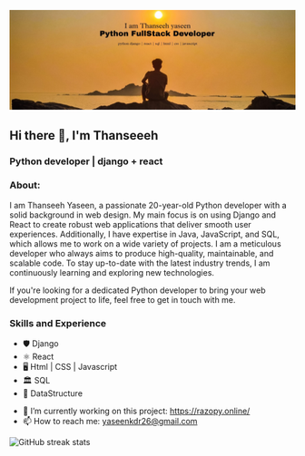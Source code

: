 ![Python developer | django + react](https://github.com/Thanseeeh/Thanseeeh/blob/main/Picsart_23-05-29_15-33-59-765.jpg)

## Hi there 👋, I'm Thanseeeh
### Python developer | django + react

### About:
I am Thanseeh Yaseen, a passionate 20-year-old Python developer with a solid background in web design. My main focus is on using Django and React to create robust web applications that deliver smooth user experiences. Additionally, I have expertise in Java, JavaScript, and SQL, which allows me to work on a wide variety of projects. I am a meticulous developer who always aims to produce high-quality, maintainable, and scalable code. To stay up-to-date with the latest industry trends, I am continuously learning and exploring new technologies.

If you're looking for a dedicated Python developer to bring your web development project to life, feel free to get in touch with me.


### Skills and Experience 
* 🛡️ Django
* ⚛️ React
* 🖥️ Html | CSS | Javascript
* 🏛️ SQL
* 🤖 DataStructure

- 🔭 I’m currently working on this project: https://razopy.online/ 
- 📫 How to reach me:  yaseenkdr26@gmail.com 


![GitHub streak stats](https://streak-stats.demolab.com/?user=Thanseeeh)  
